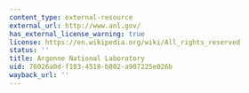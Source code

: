 ```yaml
---
content_type: external-resource
external_url: http://www.anl.gov/
has_external_license_warning: true
license: https://en.wikipedia.org/wiki/All_rights_reserved
status: ''
title: Argonne National Laboratory
uid: 76026a0d-f183-4518-b802-a907225e026b
wayback_url: ''
---
```

